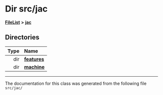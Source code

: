 

# Dir src/jac



[**FileList**](files.md) **>** [**jac**](dir_256037ad7d0c306238e2bc4f945d341d.md)














## Directories

| Type | Name |
| ---: | :--- |
| dir | [**features**](dir_6f95e06b732314161804ab1ef73c9681.md) <br> |
| dir | [**machine**](dir_10e7d6e7bc593e38e57ffe1bab5ed259.md) <br> |

























































------------------------------
The documentation for this class was generated from the following file `src/jac/`

